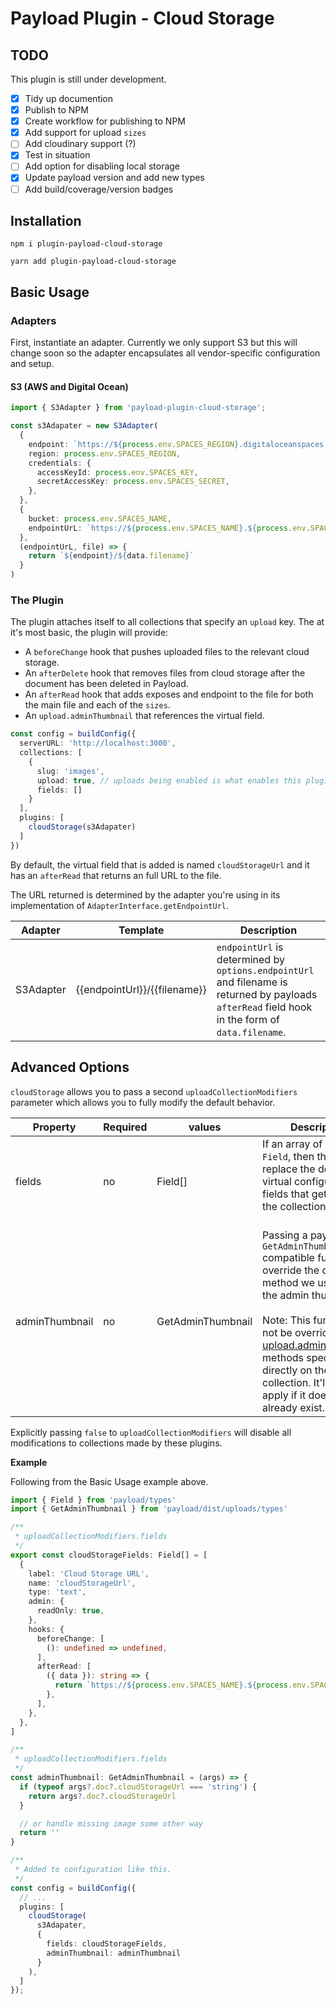 # Payload Plugin - Cloud Storage

## TODO

This plugin is still under development. 

- [x] Tidy up documention
- [x] Publish to NPM
- [x] Create workflow for publishing to NPM
- [x] Add support for upload `sizes`
- [ ] Add cloudinary support (?)
- [x] Test in situation
- [ ] Add option for disabling local storage
- [x] Update payload version and add new types
- [ ] Add build/coverage/version badges

## Installation

```
npm i plugin-payload-cloud-storage
```

```
yarn add plugin-payload-cloud-storage
```

## Basic Usage

### Adapters

First, instantiate an adapter. Currently we only support S3 but this will change soon so the adapter encapsulates all vendor-specific configuration and setup.

#### S3 (AWS and Digital Ocean)

```ts
import { S3Adapter } from 'payload-plugin-cloud-storage';

const s3Adapater = new S3Adapter(
  {
    endpoint: `https://${process.env.SPACES_REGION}.digitaloceanspaces.com`,
    region: process.env.SPACES_REGION,
    credentials: {
      accessKeyId: process.env.SPACES_KEY,
      secretAccessKey: process.env.SPACES_SECRET,
    },
  },
  {
    bucket: process.env.SPACES_NAME,
    endpointUrL: `https://${process.env.SPACES_NAME}.${process.env.SPACES_REGION}.cdn.digitaloceanspaces.com`
  },
  (endpointUrL, file) => {
    return `${endpoint}/${data.filename}`
  }
)
```

### The Plugin

The plugin attaches itself to all collections that specify an `upload` key. The at it's most basic, the plugin will provide:

- A `beforeChange` hook that pushes uploaded files to the relevant cloud storage.
- An `afterDelete` hook that removes files from cloud storage after the document has been deleted in Payload.
- An `afterRead` hook that adds exposes and endpoint to the file for both the main file and each of the `sizes`.
- An `upload.adminThumbnail` that references the virtual field.

```ts
const config = buildConfig({
  serverURL: 'http://localhost:3000',
  collections: [
    {
      slug: 'images',
      upload: true, // uploads being enabled is what enables this plugin on the collection
      fields: []
    }
  ],
  plugins: [
    cloudStorage(s3Adapater)
  ]
})
```

By default, the virtual field that is added is named `cloudStorageUrl` and it has an `afterRead` that returns an full URL to the file.

The URL returned is determined by the adapter you're using in its implementation of `AdapterInterface.getEndpointUrl`.

| Adapter   | Template                     | Description                                                                                                                                      |
|-----------|------------------------------|--------------------------------------------------------------------------------------------------------------------------------------------------|
| S3Adapter | {{endpointUrl}}/{{filename}} | `endpointUrl` is determined by `options.endpointUrl` and filename is returned by payloads `afterRead` field hook in the form of `data.filename`. |

## Advanced Options

`cloudStorage` allows you to pass a second `uploadCollectionModifiers` parameter which allows you to fully modify the default behavior.

| Property       | Required | values                     | Description                                                                                                                                                                                                                                                                                                |
|----------------|----------|----------------------------|------------------------------------------------------------------------------------------------------------------------------------------------------------------------------------------------------------------------------------------------------------------------------------------------------------|
| fields         | no       | Field[]                    | If an array of payload `Field`, then this will replace the default virtual configuration fields that get added to the collection.<br><br>                                                                                                                                                                  |
| adminThumbnail | no       | GetAdminThumbnail          | Passing a payload `GetAdminThumbnail` compatible function will override the default method we use to fetch the admin thumbnail.<br><br> Note: This function will not be override any [upload.adminThumbnail]() methods specified directly on the collection. It'll only apply if it doesn't already exist. |

Explicitly passing `false` to `uploadCollectionModifiers` will disable all modifications to collections made by these plugins.

**Example**

Following from the Basic Usage example above.

```ts
import { Field } from 'payload/types'
import { GetAdminThumbnail } from 'payload/dist/uploads/types'

/**
 * uploadCollectionModifiers.fields
 */
export const cloudStorageFields: Field[] = [
  {
    label: 'Cloud Storage URL',
    name: 'cloudStorageUrl',
    type: 'text',
    admin: {
      readOnly: true,
    },
    hooks: {
      beforeChange: [
        (): undefined => undefined,
      ],
      afterRead: [
        ({ data }): string => {
          return `https://${process.env.SPACES_NAME}.${process.env.SPACES_REGION}.cdn.digitaloceanspaces.com/${data.filename}`
        },
      ],
    },
  },
]

/**
 * uploadCollectionModifiers.fields
 */
const adminThumbnail: GetAdminThumbnail = (args) => {
  if (typeof args?.doc?.cloudStorageUrl === 'string') {
    return args?.doc?.cloudStorageUrl
  }

  // or handle missing image some other way
  return ''
}

/**
 * Added to configuration like this.
 */
const config = buildConfig({
  // ...
  plugins: [
    cloudStorage(
      s3Adapater,
      {
        fields: cloudStorageFields,
        adminThumbnail: adminThumbnail
      }
    ),
  ]
});
```